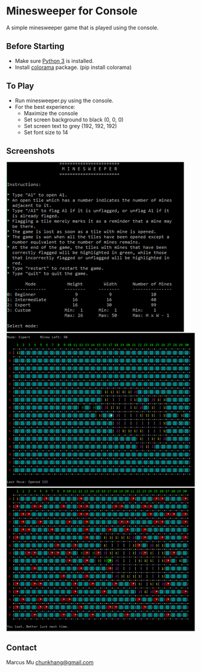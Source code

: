 # Minesweeper for Console
A simple minesweeper game that is played using the console.

## Before Starting
* Make sure [Python 3](https://www.python.org/downloads/release/python-352/) is installed.
* Install [colorama](https://pypi.python.org/pypi/colorama) package. (pip install colorama)

## To Play
* Run minesweeper.py using the console.
* For the best experience: 
	* Maximize the console
	* Set screen background to black (0, 0, 0)
	* Set screen text to grey (192, 192, 192)
	* Set font size to 14
	
## Screenshots
![Start](/images/start.png)
![Gameplay](/images/gameplay.png)
![End](/images/end.png)

## Contact
Marcus Mu
chunkhang@gmail.com